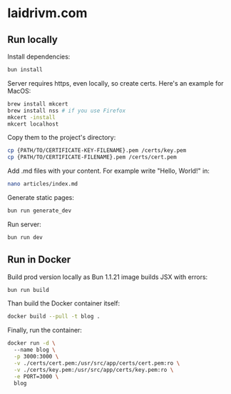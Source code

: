 # laidrivm.com

## Run locally

Install dependencies:

```bash
bun install
```

Server requires https, even locally, so create certs. Here's an example for MacOS:

```bash
brew install mkcert
brew install nss # if you use Firefox
mkcert -install
mkcert localhost
```

Copy them to the project's directory:

```bash
cp {PATH/TO/CERTIFICATE-KEY-FILENAME}.pem /certs/key.pem
cp {PATH/TO/CERTIFICATE-FILENAME}.pem /certs/cert.pem
```

Add .md files with your content. For example write "Hello, World!" in:

```bash
nano articles/index.md
```

Generate static pages:

```bash
bun run generate_dev
```

Run server:

```bash
bun run dev
```

## Run in Docker

Build prod version locally as Bun 1.1.21 image builds JSX with errors:

```bash
bun run build
```

Than build the Docker container itself:
```bash
docker build --pull -t blog .
```

Finally, run the container:
```bash
docker run -d \                                     
  --name blog \
  -p 3000:3000 \
  -v ./certs/cert.pem:/usr/src/app/certs/cert.pem:ro \
  -v ./certs/key.pem:/usr/src/app/certs/key.pem:ro \
  -e PORT=3000 \
  blog
```
